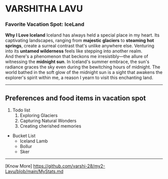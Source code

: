 # VARSHITHA LAVU

### Favorite Vacation Spot: IceLand

**Why I Love Iceland**
Iceland has always held a special place in my heart. Its captivating landscapes, ranging from **majestic glaciers** to **steaming hot springs**, create a surreal contrast that's unlike anywhere else. Venturing into its **untamed wilderness** feels like stepping into another realm.<br>And there's a phenomenon that beckons me irresistibly—the allure of witnessing the **midnight sun**. In Iceland's summer embrace, the sun's radiance graces the sky even during the bewitching hours of midnight. The world bathed in the soft glow of the midnight sun is a sight that awakens the explorer's spirit within me, a reason I yearn to visit this enchanting land.

---

  ##  Preferences and food items in vacation spot
 
1.  Todo list 
    1. Exploring Glaciers
    2. Capturing Natural Wonders 
    3. Creating cherished memories

* Bucket List 
    * Iceland Lamb
    * Bollur
    * Sker

---

[Know More] https://github.com/varshi-28/my2-Lavu/blob/main/MyStats.md